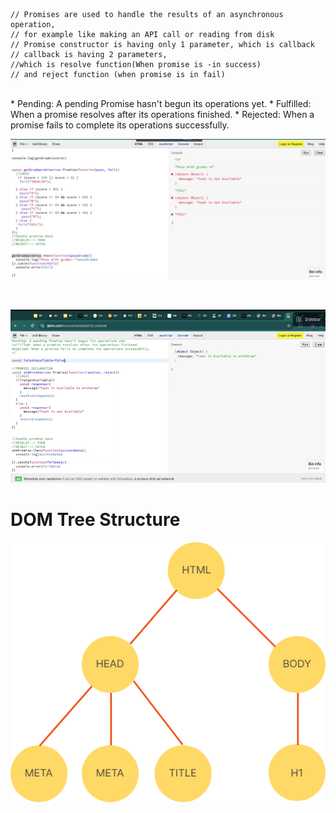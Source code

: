     // Promises are used to handle the results of an asynchronous operation,
    // for example like making an API call or reading from disk
    // Promise constructor is having only 1 parameter, which is callback
    // callback is having 2 parameters,
    //which is resolve function(When promise is -in success)
    // and reject function (when promise is in fail)
<br/>
    * Pending: A pending Promise hasn't begun its operations yet.
    * Fulfilled: When a promise resolves after its operations finished.
    * Rejected: When a promise fails to complete its operations successfully.
<br/>

![alt text](/class-notes-pic/image.png)

<br/>

![alt text](/class-notes-pic/image-1.png)



<h1>DOM Tree Structure</h1>

![alt text](class-notes-pic/Dom-Tree-structure.png)